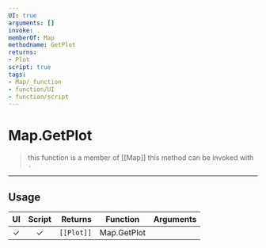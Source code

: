 ```yaml
---
UI: true
arguments: []
invoke: .
memberOf: Map
methodname: GetPlot
returns:
- Plot
script: true
tags:
- Map/_function
- function/UI
- function/script
---
```

# Map.GetPlot
> this function is a member of [[Map]]
> this method can be invoked with `.`
-----
## Usage
|  UI | Script | Returns | Function | Arguments |
|:---:|:------:|-------:|:--------:|:---------|
|✓|✓|<code>[[Plot]]<code/>|Map.GetPlot||
